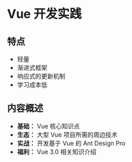 # Vue 开发实践

## 特点

* 轻量
* 渐进式框架
* 响应式的更新机制
* 学习成本低

## 内容概述

* **基础：** Vue 核心知识点
* **生态：** 大型 Vue 项目所需的周边技术
* **实战：** 开发基于 Vue 的 Ant Design Pro
* **福利：** Vue 3.0 相关知识介绍

